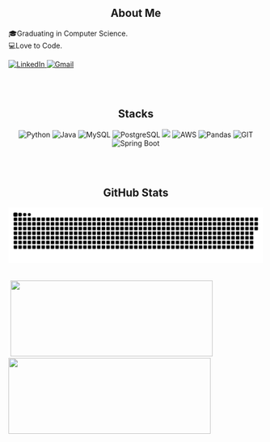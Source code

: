 <h2 align="center">About Me</h2>

🎓Graduating in Computer Science.  
💻Love to Code.     


<p align='left'>
  <a href="https://www.linkedin.com/in/pietro-caffettani-a3a12024a/">
    <img src="https://img.shields.io/badge/-LinkedIn-000000?style=for-the-badge&logo=linkedin&logoColor=green" alt="LinkedIn">
  </a>
  <a href="mailto: p.caffettani@gmail.com">
    <img src="https://img.shields.io/badge/-Gmail-000000?style=for-the-badge&logo=gmail&logoColor=blue" alt="Gmail">
  </a>
</p>

<br></br>

<h2 align="center">Stacks</h2>

<div align="center">
  <img alt="Python" src="https://cdn.jsdelivr.net/gh/devicons/devicon/icons/python/python-original.svg" width="60em"></img>
  <img alt="Java" src="https://cdn.jsdelivr.net/gh/devicons/devicon@latest/icons/java/java-original.svg" width="60em"></img> 
  <img alt="MySQL" src="https://cdn.jsdelivr.net/gh/devicons/devicon/icons/mysql/mysql-original.svg" width="60em"></img>
  <img alt="PostgreSQL" src="https://cdn.jsdelivr.net/gh/devicons/devicon@latest/icons/postgresql/postgresql-plain-wordmark.svg" width="60em" /></img>
  <img src="https://cdn.jsdelivr.net/gh/devicons/devicon@latest/icons/linux/linux-original.svg"  width="60em"/>
  <img alt="AWS" src="https://cdn.jsdelivr.net/gh/devicons/devicon@latest/icons/amazonwebservices/amazonwebservices-original-wordmark.svg" width="60em"></img> 
  <img alt="Pandas" src="https://cdn.jsdelivr.net/gh/devicons/devicon/icons/pandas/pandas-original.svg" width="60em"></img>
  <img alt="GIT" src="https://cdn.jsdelivr.net/gh/devicons/devicon@latest/icons/git/git-original.svg" width="60em" ></img>
  <img alt="Spring Boot" src="https://user-images.githubusercontent.com/33158051/103466606-760a4000-4d14-11eb-9941-2f3d00371471.png" width="100em" /></img>
  
</div>

<br></br>


<h2 align="center">GitHub Stats</h2>

![Snake animation](https://github.com/pietroCAFFETTANI/pietroCAFFETTANI/blob/output/github-snake-dark.svg)
<br></br>

  &nbsp;<img src="https://github-readme-stats.vercel.app/api?username=pietroCAFFETTANI&show_icons=true&theme=dark&bg_color=000000&include_all_commits=true&count_private=true&title_color=B026FF&border_color=B026FF&text_color=B026FF&icon_color=B026FF" height="150em" width="400em"/>  &nbsp;<img src="https://github-readme-stats.vercel.app/api/top-langs/?username=pietroCAFFETTANI&layout=compact&langs_count=7&theme=dark&bg_color=000000&title_color=B026FF&border_color=B026FF&text_color=B026FF" height="150em" width="400em" /> 








 

